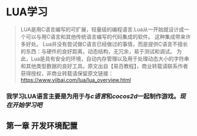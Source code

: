 # LUA学习
> LUA是用C语言编写的可扩展，轻量级的编程语言.Lua从一开始就设计成一个可以与用C语言和其他传统语言编写的代码集成的软件。 这种集成带来许多好处。 Lua并没有尝试做C语言已经做过的事情，而是提供C语言不擅长的东西：与硬件的良好距离，动态结构，无冗余，易于测试和调试。 为此，Lua是具有安全的环境，自动内存管理以及用于处理动态大小的字符串和其他类型数据的良好工具。原文出自【易百教程】，商业转载请联系作者获得授权，非商业转载请保留原文链接：https://www.yiibai.com/lua/lua_overview.html 

### 我学习LUA语言主要是为用于与*c语言*和*cocos2d*一起制作游戏。*现在开始学习吧*

## 第一章 开发环境配置
